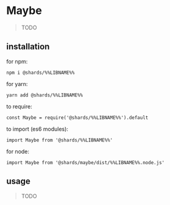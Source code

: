 # Maybe

> TODO

## installation


for npm:

```
npm i @shards/%%LIBNAME%%
```

for yarn:

```
yarn add @shards/%%LIBNAME%%
```

to require:

```
const Maybe = require('@shards/%%LIBNAME%%').default
```

to import (es6 modules):

```
import Maybe from '@shards/%%LIBNAME%%'
```

for node:

```
import Maybe from '@shards/maybe/dist/%%LIBNAME%%.node.js'
```

## usage

> TODO
